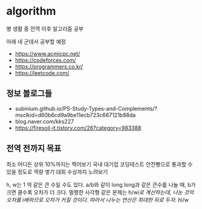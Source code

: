 # algorithm

병 생활 중 전역 이후 알고리즘 공부

아래 네 군데서 공부할 예정

 - https://www.acmicpc.net/
 - https://codeforces.com/
 - https://programmers.co.kr/
 - https://leetcode.com/


## 정보 블로그들

 - subinium.github.io/PS-Study-Types-and-Complements/?msclkid=d60b6cd9a9be11ecb723c667121b88da
 - blog.naver.com/kks227
 - https://firesoil-it.tistory.com/26?category=983388

## 전역 전까지 목표
최소 어디든 상위 10%까지는 찍어보기
국내 대기업 코딩테스트 안전빵으로 통과할 수 있을 정도로 역량 쌓기
대회 수상까지 노려보기


h, w는 1 억 같은 큰 수일 수도 있다.
a/b와 같이 long long과 같은 큰수를 나눌 때, b가 크면 클수록 오차가 더 크다.
멀쩡한 사각형 같은 문제는 h/w*i로 계산하는데, 나눈 것의 오차를 i배하므로 오차가 커질 것이다. 따라서 나누는 연산은 최대한 뒤로 두자.
h*i/w
